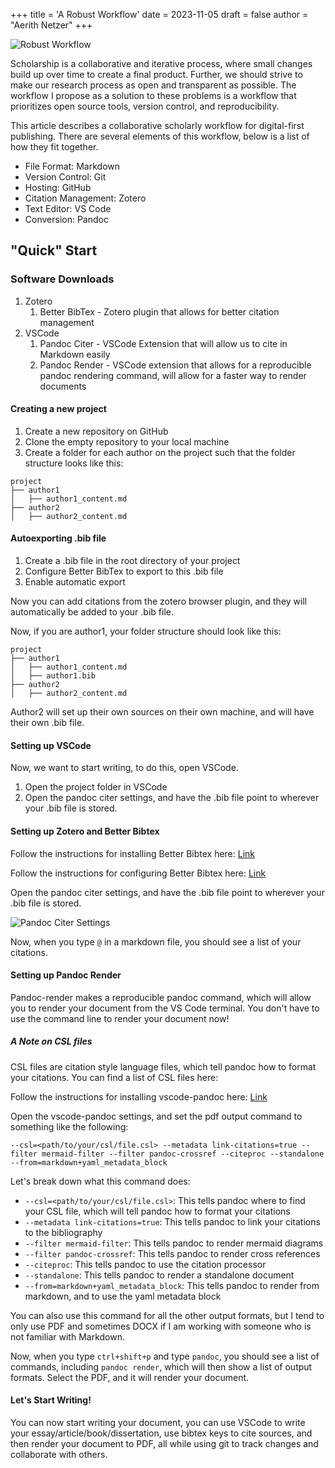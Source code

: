 +++
title = 'A Robust Workflow'
date = 2023-11-05
draft = false
author = "Aerith Netzer"
+++

![Robust Workflow](/Collaborative_Workflow_Arch.png)

Scholarship is a collaborative and iterative process, where small changes build up over time to create a final product. Further, we should strive to make our research process as open and transparent as possible. The workflow I propose as a solution to these problems is a workflow that prioritizes open source tools, version control, and reproducibility.  

This article describes a collaborative scholarly workflow for digital-first publishing. There are several elements of this workflow, below is a list of how they fit together.

- File Format: Markdown
- Version Control: Git
- Hosting: GitHub
- Citation Management: Zotero
- Text Editor: VS Code
- Conversion: Pandoc

## "Quick" Start

### Software Downloads

1. Zotero
   1. Better BibTex - Zotero plugin that allows for better citation management
2. VSCode
   1. Pandoc Citer - VSCode Extension that will allow us to cite in Markdown easily
   2. Pandoc Render - VSCode extension that allows for a reproducible pandoc rendering command, will allow for a faster way to render documents

#### Creating a new project

1. Create a new repository on GitHub
2. Clone the empty repository to your local machine
3. Create a folder for each author on the project such that the folder structure looks like this:

```
project
├── author1
│   ├── author1_content.md
├── author2
│   ├── author2_content.md
```

#### Autoexporting .bib file

1. Create a .bib file in the root directory of your project
2. Configure Better BibTex to export to this .bib file
3. Enable automatic export

Now you can add citations from the zotero browser plugin, and they will automatically be added to your .bib file.

Now, if you are author1, your folder structure should look like this:

```
project
├── author1
│   ├── author1_content.md
│   ├── author1.bib
├── author2
│   ├── author2_content.md
```

Author2 will set up their own sources on their own machine, and will have their own .bib file.

#### Setting up VSCode

Now, we want to start writing, to do this, open VSCode.

1. Open the project folder in VSCode
2. Open the pandoc citer settings, and have the .bib file point to wherever your .bib file is stored.

#### Setting up Zotero and Better Bibtex

Follow the instructions for installing Better Bibtex here: [Link](https://retorque.re/zotero-better-bibtex/installation/)

Follow the instructions for configuring Better Bibtex here: [Link](https://retorque.re/zotero-better-bibtex/configuration/)

Open the pandoc citer settings, and have the .bib file point to wherever your .bib file is stored.

![Pandoc Citer Settings](/pandoc_citer.png)

Now, when you type `@` in a markdown file, you should see a list of your citations.

#### Setting up Pandoc Render

Pandoc-render makes a reproducible pandoc command, which will allow you to render your document from the VS Code terminal. You don't have to use the command line to render your document now!

##### A Note on CSL files

CSL files are citation style language files, which tell pandoc how to format your citations. You can find a list of CSL files here: 

Follow the instructions for installing vscode-pandoc here: [Link](https://marketplace.visualstudio.com/items?itemName=DougFinke.vscode-pandoc)

Open the vscode-pandoc settings, and set the pdf output command to something like the following: 

```
--csl=<path/to/your/csl/file.csl> --metadata link-citations=true --filter mermaid-filter --filter pandoc-crossref --citeproc --standalone --from=markdown+yaml_metadata_block
```

Let's break down what this command does:

- `--csl=<path/to/your/csl/file.csl>`: This tells pandoc where to find your CSL file, which will tell pandoc how to format your citations
- `--metadata link-citations=true`: This tells pandoc to link your citations to the bibliography
- `--filter mermaid-filter`: This tells pandoc to render mermaid diagrams
- `--filter pandoc-crossref`: This tells pandoc to render cross references
- `--citeproc`: This tells pandoc to use the citation processor
- `--standalone`: This tells pandoc to render a standalone document
- `--from=markdown+yaml_metadata_block`: This tells pandoc to render from markdown, and to use the yaml metadata block

You can also use this command for all the other output formats, but I tend to only use PDF and sometimes DOCX if I am working with someone who is not familiar with Markdown.

Now, when you type `ctrl+shift+p` and type `pandoc`, you should see a list of commands, including `pandoc render`, which will then show a list of output formats. Select the PDF, and it will render your document.

#### Let's Start Writing!

You can now start writing your document, you can use VSCode to write your essay/article/book/dissertation, use bibtex keys to cite sources, and then render your document to PDF, all while using git to track changes and collaborate with others.